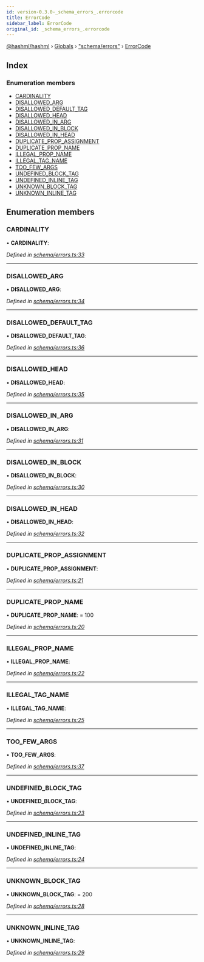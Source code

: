 ```yaml
---
id: version-0.3.0-_schema_errors_.errorcode
title: ErrorCode
sidebar_label: ErrorCode
original_id: _schema_errors_.errorcode
---
```


[@hashml/hashml](../index.md) › [Globals](../globals.md) › ["schema/errors"](../modules/_schema_errors_.md) › [ErrorCode](_schema_errors_.errorcode.md)

## Index

### Enumeration members

* [CARDINALITY](_schema_errors_.errorcode.md#cardinality)
* [DISALLOWED_ARG](_schema_errors_.errorcode.md#disallowed_arg)
* [DISALLOWED_DEFAULT_TAG](_schema_errors_.errorcode.md#disallowed_default_tag)
* [DISALLOWED_HEAD](_schema_errors_.errorcode.md#disallowed_head)
* [DISALLOWED_IN_ARG](_schema_errors_.errorcode.md#disallowed_in_arg)
* [DISALLOWED_IN_BLOCK](_schema_errors_.errorcode.md#disallowed_in_block)
* [DISALLOWED_IN_HEAD](_schema_errors_.errorcode.md#disallowed_in_head)
* [DUPLICATE_PROP_ASSIGNMENT](_schema_errors_.errorcode.md#duplicate_prop_assignment)
* [DUPLICATE_PROP_NAME](_schema_errors_.errorcode.md#duplicate_prop_name)
* [ILLEGAL_PROP_NAME](_schema_errors_.errorcode.md#illegal_prop_name)
* [ILLEGAL_TAG_NAME](_schema_errors_.errorcode.md#illegal_tag_name)
* [TOO_FEW_ARGS](_schema_errors_.errorcode.md#too_few_args)
* [UNDEFINED_BLOCK_TAG](_schema_errors_.errorcode.md#undefined_block_tag)
* [UNDEFINED_INLINE_TAG](_schema_errors_.errorcode.md#undefined_inline_tag)
* [UNKNOWN_BLOCK_TAG](_schema_errors_.errorcode.md#unknown_block_tag)
* [UNKNOWN_INLINE_TAG](_schema_errors_.errorcode.md#unknown_inline_tag)

## Enumeration members

###  CARDINALITY

• **CARDINALITY**:

*Defined in [schema/errors.ts:33](https://github.com/hashml/hashml/blob/6983021/src/schema/errors.ts#L33)*

___

###  DISALLOWED_ARG

• **DISALLOWED_ARG**:

*Defined in [schema/errors.ts:34](https://github.com/hashml/hashml/blob/6983021/src/schema/errors.ts#L34)*

___

###  DISALLOWED_DEFAULT_TAG

• **DISALLOWED_DEFAULT_TAG**:

*Defined in [schema/errors.ts:36](https://github.com/hashml/hashml/blob/6983021/src/schema/errors.ts#L36)*

___

###  DISALLOWED_HEAD

• **DISALLOWED_HEAD**:

*Defined in [schema/errors.ts:35](https://github.com/hashml/hashml/blob/6983021/src/schema/errors.ts#L35)*

___

###  DISALLOWED_IN_ARG

• **DISALLOWED_IN_ARG**:

*Defined in [schema/errors.ts:31](https://github.com/hashml/hashml/blob/6983021/src/schema/errors.ts#L31)*

___

###  DISALLOWED_IN_BLOCK

• **DISALLOWED_IN_BLOCK**:

*Defined in [schema/errors.ts:30](https://github.com/hashml/hashml/blob/6983021/src/schema/errors.ts#L30)*

___

###  DISALLOWED_IN_HEAD

• **DISALLOWED_IN_HEAD**:

*Defined in [schema/errors.ts:32](https://github.com/hashml/hashml/blob/6983021/src/schema/errors.ts#L32)*

___

###  DUPLICATE_PROP_ASSIGNMENT

• **DUPLICATE_PROP_ASSIGNMENT**:

*Defined in [schema/errors.ts:21](https://github.com/hashml/hashml/blob/6983021/src/schema/errors.ts#L21)*

___

###  DUPLICATE_PROP_NAME

• **DUPLICATE_PROP_NAME**: = 100

*Defined in [schema/errors.ts:20](https://github.com/hashml/hashml/blob/6983021/src/schema/errors.ts#L20)*

___

###  ILLEGAL_PROP_NAME

• **ILLEGAL_PROP_NAME**:

*Defined in [schema/errors.ts:22](https://github.com/hashml/hashml/blob/6983021/src/schema/errors.ts#L22)*

___

###  ILLEGAL_TAG_NAME

• **ILLEGAL_TAG_NAME**:

*Defined in [schema/errors.ts:25](https://github.com/hashml/hashml/blob/6983021/src/schema/errors.ts#L25)*

___

###  TOO_FEW_ARGS

• **TOO_FEW_ARGS**:

*Defined in [schema/errors.ts:37](https://github.com/hashml/hashml/blob/6983021/src/schema/errors.ts#L37)*

___

###  UNDEFINED_BLOCK_TAG

• **UNDEFINED_BLOCK_TAG**:

*Defined in [schema/errors.ts:23](https://github.com/hashml/hashml/blob/6983021/src/schema/errors.ts#L23)*

___

###  UNDEFINED_INLINE_TAG

• **UNDEFINED_INLINE_TAG**:

*Defined in [schema/errors.ts:24](https://github.com/hashml/hashml/blob/6983021/src/schema/errors.ts#L24)*

___

###  UNKNOWN_BLOCK_TAG

• **UNKNOWN_BLOCK_TAG**: = 200

*Defined in [schema/errors.ts:28](https://github.com/hashml/hashml/blob/6983021/src/schema/errors.ts#L28)*

___

###  UNKNOWN_INLINE_TAG

• **UNKNOWN_INLINE_TAG**:

*Defined in [schema/errors.ts:29](https://github.com/hashml/hashml/blob/6983021/src/schema/errors.ts#L29)*
